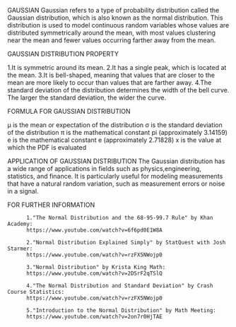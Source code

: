 GAUSSIAN
      Gaussian refers to a type of probability distribution called the Gaussian distribution, 
      which is also known as the normal distribution. This distribution is used to model continuous random variables whose values are distributed symmetrically around the mean,
      with most values clustering near the mean and fewer values occurring farther away from the mean.

GAUSSIAN DISTRIBUTION PROPERTY

1.It is symmetric around its mean.
2.It has a single peak, which is located at the mean.
3.It is bell-shaped, meaning that values that are closer to the mean are more likely to occur than values that are farther away.
4.The standard deviation of the distribution determines the width of the bell curve. The larger the standard deviation, the wider the curve.


FORMULA FOR GAUSSIAN DISTRIBUTION

μ is the mean or expectation of the distribution
σ is the standard deviation of the distribution
π is the mathematical constant pi (approximately 3.14159)
e is the mathematical constant e (approximately 2.71828)
x is the value at which the PDF is evaluated



APPLICATION OF GAUSSIAN DISTRIBUTION
The Gaussian distribution has a wide range of applications in fields such as physics,engineering, statistics, and finance.
It is particularly useful for modeling measurements that have a natural random variation, such as measurement errors or noise in a signal.


FOR FURTHER INFORMATION

          1."The Normal Distribution and the 68-95-99.7 Rule" by Khan Academy: 
          https://www.youtube.com/watch?v=6f6pd0E1W8A

          2."Normal Distribution Explained Simply" by StatQuest with Josh Starmer:
          https://www.youtube.com/watch?v=rzFX5NWojp0

          3."Normal Distribution" by Krista King Math: 
          https://www.youtube.com/watch?v=2DSrF2qTSlQ

          4."The Normal Distribution and Standard Deviation" by Crash Course Statistics:
          https://www.youtube.com/watch?v=rzFX5NWojp0

          5."Introduction to the Normal Distribution" by Math Meeting:
          https://www.youtube.com/watch?v=2on7r0HjTAE



